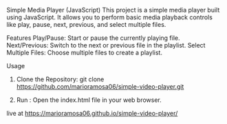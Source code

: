 Simple Media Player (JavaScript)
This project is a simple media player built using JavaScript. It allows you to perform basic media playback controls like play, pause, next, previous, and select multiple files.

Features
Play/Pause: Start or pause the currently playing file.
Next/Previous: Switch to the next or previous file in the playlist.
Select Multiple Files: Choose multiple files to create a playlist.

Usage

1. Clone the Repository:
git clone https://github.com/marioramosa06/simple-video-player.git

2. Run : 
Open the index.html file in your web browser.

live at https://marioramosa06.github.io/simple-video-player/
